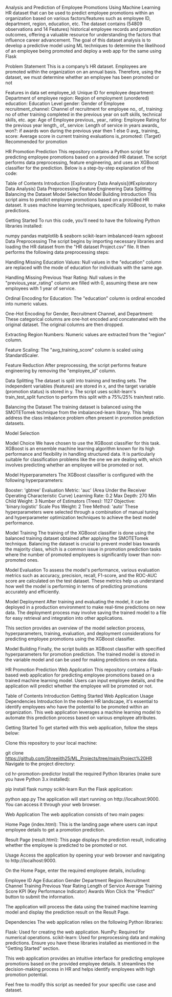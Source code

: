 Analysis and Prediction of Employee Promotions Using Machine Learning
HR dataset that can be used to predict employee promotions within an organization based on various factors/features such as employee ID, department, region, education, etc. The dataset contains (54809 observations and 14 Features) historical employee records and promotion outcomes, offering a valuable resource for understanding the factors that influence career advancement. The goal of this dataset analysis is to develop a predictive model using ML techniques to determine the likelihood of an employee being promoted and deploy a web app for the same using Flask

Problem Statement
This is a company’s HR dataset. Employees are promoted within the organization on an annual basis. Therefore, using the dataset, we must determine whether an employee has been promoted or not

Features in data set
employee_id: Unique ID for employee
department: Department of employee
region: Region of employment (unordered)
education: Education Level
gender: Gender of Employee
recruitment_channel: Channel of recruitment for employee
no_ of_ training: no of other training completed in the previous year on soft skills, technical skills, etc.
age: Age of Employee
previous_ year_ rating: Employee Rating for the previous year
length_ of_ service: Length of service in years
awards_ won?: if awards won during the previous year then 1 else 0
avg_ training_ score: Average score in current training evaluations
is_promoted: (Target) Recommended for promotion

HR Promotion Prediction
This repository contains a Python script for predicting employee promotions based on a provided HR dataset. The script performs data preprocessing, feature engineering, and uses an XGBoost classifier for the prediction. Below is a step-by-step explanation of the code:

Table of Contents
Introduction
[Exploratory Data Analysis](#Exploratory Data Analysis)
Data Preprocessing
Feature Engineering
Data Splitting
Balancing the Dataset
Model Selection
Model Building
Introduction
This script aims to predict employee promotions based on a provided HR dataset. It uses machine learning techniques, specifically XGBoost, to make predictions.

Getting Started
To run this code, you'll need to have the following Python libraries installed:

numpy
pandas
matplotlib & seaborn
scikit-learn
imbalanced-learn
xgboost
Data Preprocessing
The script begins by importing necessary libraries and loading the HR dataset from the "HR dataset Project.csv" file. It then performs the following data preprocessing steps:

Handling Missing Education Values: Null values in the "education" column are replaced with the mode of education for individuals with the same age.

Handling Missing Previous Year Rating: Null values in the "previous_year_rating" column are filled with 0, assuming these are new employees with 1 year of service.

Ordinal Encoding for Education: The "education" column is ordinal encoded into numeric values.

One-Hot Encoding for Gender, Recruitment Channel, and Department: These categorical columns are one-hot encoded and concatenated with the original dataset. The original columns are then dropped.

Extracting Region Numbers: Numeric values are extracted from the "region" column.

Feature Scaling: The "avg_training_score" column is scaled using StandardScaler.

Feature Reduction
After preprocessing, the script performs feature engineering by removing the "employee_id" column.

Data Splitting
The dataset is split into training and testing sets. The independent variables (features) are stored in x, and the target variable (promotion status) is stored in y. The script uses scikit-learn's train_test_split function to perform this split with a 75%/25% train/test ratio.

Balancing the Dataset
The training dataset is balanced using the SMOTETomek technique from the imbalanced-learn library. This helps address the class imbalance problem often present in promotion prediction datasets.

Model Selection

Model Choice
We have chosen to use the XGBoost classifier for this task. XGBoost is an ensemble machine learning algorithm known for its high performance and flexibility in handling structured data. It is particularly suitable for classification problems like the one we are dealing with, which involves predicting whether an employee will be promoted or not.

Model Hyperparameters
The XGBoost classifier is configured with the following hyperparameters:

Booster: 'gbtree'
Evaluation Metric: 'auc' (Area Under the Receiver Operating Characteristic Curve)
Learning Rate: 0.2
Max Depth: 270
Min Child Weight: 3
Number of Estimators (Trees): 1127
Objective: 'binary:logistic'
Scale Pos Weight: 2
Tree Method: 'auto'
These hyperparameters were selected through a combination of manual tuning and hyperparameter optimization techniques to achieve the best model performance.

Model Training
The training of the XGBoost classifier is done using the balanced training dataset obtained after applying the SMOTETomek technique. Balancing the dataset is crucial to prevent model bias towards the majority class, which is a common issue in promotion prediction tasks where the number of promoted employees is significantly lower than non-promoted ones.

Model Evaluation
To assess the model's performance, various evaluation metrics such as accuracy, precision, recall, F1-score, and the ROC-AUC score are calculated on the test dataset. These metrics help us understand how well the model is performing in terms of predicting promotions accurately and efficiently.

Model Deployment
After training and evaluating the model, it can be deployed in a production environment to make real-time predictions on new data. The deployment process may involve saving the trained model to a file for easy retrieval and integration into other applications.

This section provides an overview of the model selection process, hyperparameters, training, evaluation, and deployment considerations for predicting employee promotions using the XGBoost classifier.

Model Building
Finally, the script builds an XGBoost classifier with specified hyperparameters for promotion prediction. The trained model is stored in the variable model and can be used for making predictions on new data.

HR Promotion Prediction Web Application
This repository contains a Flask-based web application for predicting employee promotions based on a trained machine learning model. Users can input employee details, and the application will predict whether the employee will be promoted or not.

Table of Contents
Introduction
Getting Started
Web Application
Usage
Dependencies
Introduction
In the modern HR landscape, it's essential to identify employees who have the potential to be promoted within an organization. This web application leverages a machine learning model to automate this prediction process based on various employee attributes.

Getting Started
To get started with this web application, follow the steps below:

Clone this repository to your local machine:

git clone https://github.com/Shreejith25/ML_Projects/tree/main/Project%20HR
Navigate to the project directory:

cd hr-promotion-predictor
Install the required Python libraries (make sure you have Python 3.x installed):

pip install flask numpy scikit-learn
Run the Flask application:

python app.py
The application will start running on http://localhost:9000. You can access it through your web browser.

Web Application
The web application consists of two main pages:

Home Page (index.html): This is the landing page where users can input employee details to get a promotion prediction.

Result Page (result.html): This page displays the prediction result, indicating whether the employee is predicted to be promoted or not.

Usage
Access the application by opening your web browser and navigating to http://localhost:9000.

On the Home Page, enter the required employee details, including:

Employee ID
Age
Education
Gender
Department
Region
Recruitment Channel
Training
Previous Year Rating
Length of Service
Average Training Score
KPI (Key Performance Indicator)
Awards Won
Click the "Predict" button to submit the information.

The application will process the data using the trained machine learning model and display the prediction result on the Result Page.

Dependencies
The web application relies on the following Python libraries:

Flask: Used for creating the web application.
NumPy: Required for numerical operations.
scikit-learn: Used for preprocessing data and making predictions.
Ensure you have these libraries installed as mentioned in the "Getting Started" section.

This web application provides an intuitive interface for predicting employee promotions based on the provided employee details. It streamlines the decision-making process in HR and helps identify employees with high promotion potential.

Feel free to modify this script as needed for your specific use case and dataset.
